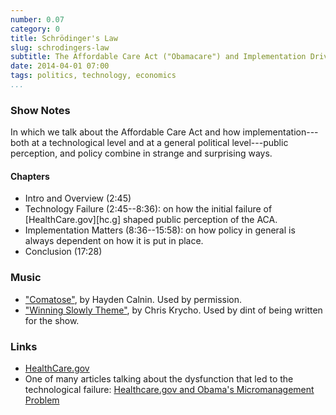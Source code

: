 ```yaml
---
number: 0.07
category: 0
title: Schrödinger's Law
slug: schrodingers-law
subtitle: The Affordable Care Act ("Obamacare") and Implementation Driving Policy
date: 2014-04-01 07:00
tags: politics, technology, economics
...
```


### Show Notes

In which we talk about the Affordable Care Act and how implementation---both at
a technological level and at a general political level---public perception, and
policy combine in strange and surprising ways.

#### Chapters

  - Intro and Overview (2:45)
  - Technology Failure (2:45--8:36): on how the initial failure of
    [HealthCare.gov][hc.g] shaped public perception of the ACA.
  - Implementation Matters (8:36--15:58): on how policy in general is always
    dependent on how it is put in place.
  - Conclusion (17:28)

### Music

  - ["Comatose"](//soundcloud.com/haydencalnin/comatose), by Hayden 
    Calnin. Used by permission.
  - ["Winning Slowly Theme"](//soundcloud.com/chriskrycho/winning-slowly),
    by Chris Krycho. Used by dint of being written for the show.

### Links

  - [HealthCare.gov]
  - One of many articles talking about the dysfunction that led to the 
    technological failure: [Healthcare.gov and Obama's Micromanagement 
    Problem][obama]

[HealthCare.gov]: //www.healthcare.gov
[obama]: //www.theatlantic.com/politics/archive/2013/12/healthcaregov-and-obamas-micromanagement-problem/281943/
